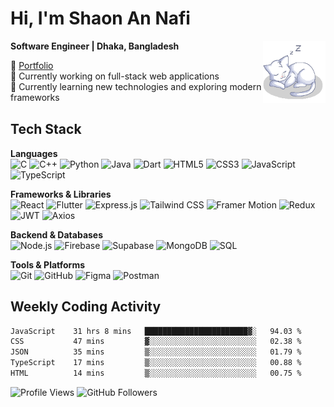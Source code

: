 # Hi, I'm Shaon An Nafi

**Software Engineer | Dhaka, Bangladesh**
<img align="right" alt="Sleeping Cat" width="100" src="Img/catsleep.gif" />

🔗 [Portfolio](https://www.shaonannafi.me/) <br>
🔭 Currently working on full-stack web applications  
🌱 Currently learning new technologies and exploring modern frameworks
<br clear="right"/>

## Tech Stack

**Languages**  
![C](https://img.shields.io/badge/-C-A8B9CC?style=flat&logo=c&logoColor=black)
![C++](https://img.shields.io/badge/-C++-00599C?style=flat&logo=cplusplus&logoColor=white)
![Python](https://img.shields.io/badge/-Python-3776AB?style=flat&logo=python&logoColor=white)
![Java](https://img.shields.io/badge/-Java-007396?style=flat&logo=openjdk&logoColor=white)
![Dart](https://img.shields.io/badge/-Dart-0175C2?style=flat&logo=dart&logoColor=white)
![HTML5](https://img.shields.io/badge/-HTML5-E34F26?style=flat&logo=html5&logoColor=white)
![CSS3](https://img.shields.io/badge/-CSS3-1572B6?style=flat&logo=css3&logoColor=white)
![JavaScript](https://img.shields.io/badge/-JavaScript-F7DF1E?style=flat&logo=javascript&logoColor=black)
![TypeScript](https://img.shields.io/badge/-TypeScript-3178C6?style=flat&logo=typescript&logoColor=white)

**Frameworks & Libraries**  
![React](https://img.shields.io/badge/-React-61DAFB?style=flat&logo=react&logoColor=black)
![Flutter](https://img.shields.io/badge/-Flutter-02569B?style=flat&logo=flutter&logoColor=white)
![Express.js](https://img.shields.io/badge/-Express.js-000000?style=flat&logo=express&logoColor=white)
![Tailwind CSS](https://img.shields.io/badge/-Tailwind_CSS-38B2AC?style=flat&logo=tailwind-css&logoColor=white)
![Framer Motion](https://img.shields.io/badge/-Framer_Motion-0055FF?style=flat&logo=framer&logoColor=white)
![Redux](https://img.shields.io/badge/-Redux-764ABC?style=flat&logo=redux&logoColor=white)
![JWT](https://img.shields.io/badge/-JWT-000000?style=flat&logo=jsonwebtokens&logoColor=white)
![Axios](https://img.shields.io/badge/-Axios-5A29E4?style=flat&logo=axios&logoColor=white)

**Backend & Databases**  
![Node.js](https://img.shields.io/badge/-Node.js-339933?style=flat&logo=node.js&logoColor=white)
![Firebase](https://img.shields.io/badge/-Firebase-FFCA28?style=flat&logo=firebase&logoColor=black)
![Supabase](https://img.shields.io/badge/-Supabase-3ECF8E?style=flat&logo=supabase&logoColor=white)
![MongoDB](https://img.shields.io/badge/-MongoDB-47A248?style=flat&logo=mongodb&logoColor=white)
![SQL](https://img.shields.io/badge/-SQL-4479A1?style=flat&logo=mysql&logoColor=white)

**Tools & Platforms**  
![Git](https://img.shields.io/badge/-Git-F05032?style=flat&logo=git&logoColor=white)
![GitHub](https://img.shields.io/badge/-GitHub-181717?style=flat&logo=github&logoColor=white)
![Figma](https://img.shields.io/badge/-Figma-F24E1E?style=flat&logo=figma&logoColor=white)
![Postman](https://img.shields.io/badge/-Postman-FF6C37?style=flat&logo=postman&logoColor=white)

<!-- ## GitHub Stats

![Nafis's GitHub stats](https://github-readme-stats.vercel.app/api?username=Nafisarkar&show_icons=true&theme=dracula&hide_border=true) -->

## Weekly Coding Activity

<!--START_SECTION:waka-->

```txt
JavaScript    31 hrs 8 mins   ███████████████████████▓░   94.03 %
CSS           47 mins         ▓░░░░░░░░░░░░░░░░░░░░░░░░   02.38 %
JSON          35 mins         ▒░░░░░░░░░░░░░░░░░░░░░░░░   01.79 %
TypeScript    17 mins         ▒░░░░░░░░░░░░░░░░░░░░░░░░   00.88 %
HTML          14 mins         ▒░░░░░░░░░░░░░░░░░░░░░░░░   00.75 %
```

<!--END_SECTION:waka-->
<div align="left">
  <img src="https://komarev.com/ghpvc/?username=Nafisarkar&color=blueviolet&style=for-the-badge&label=PROFILE+VIEWS" alt="Profile Views" />
  <img src="https://img.shields.io/github/followers/Nafisarkar?label=FOLLOWERS&style=for-the-badge&color=orange" alt="GitHub Followers" />
</div>
